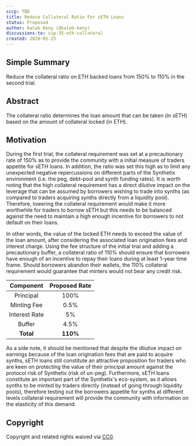 ```yaml
---
sccp: TBD
title: Reduce Collateral Ratio For sETH Loans
status: Proposed
author: Kaleb Keny (@kaleb-keny)
discussions-to: sip-35-eth-collateral 
created: 2020-05-25
---
```


## Simple Summary
<!--"If you can't explain it simply, you don't understand it well enough." Provide a simplified and layman-accessible explanation of the SCCP.-->
Reduce the collateral ratio on ETH backed loans from 150% to 110% in the second trial.

## Abstract
<!--A short (~200 word) description of the variable change proposed.-->
The collateral ratio determines the loan amount that can be taken (in sETH) based on the amount of collateral locked (in ETH).

## Motivation
<!--The motivation is critical for SCCPs that want to update variables within Synthetix. It should clearly explain why the existing variable is not incentive aligned. SCCP submissions without sufficient motivation may be rejected outright.-->

During the first trial, the collateral requirement was set at a precautionary rate of 150% as to provide the community with a initial measure of traders appetite for sETH loans. In addition, the ratio was set this high as to limit any unexpected negative repercussions on different parts of the Synthetix environment (i.e. the peg, debt-pool and synth funding rates). It is worth noting that the high collateral requirement has a direct dilutive impact on the leverage that can be assumed by borrowers wishing to trade into synths (as compared to traders acquiring synths directly from a liquidity pool). Therefore, lowering the collateral requirement would make it more worthwhile for traders to borrow sETH but this needs to be balanced against the need to maintain a high enough incentive for borrowers to not default on their loans. 

In other words, the value of the locked ETH needs to exceed the value of the loan amount, after considering the associated loan origination fees and interest charge. Using the fee structure of the initial trial and adding a precautionary buffer, a collateral ratio of 110% should ensure that borrowers have enough of an incentive to repay their loans during at least 1-year time frame. Should borrowers abandon their wallets, the 110% collateral requirement would guarantee that minters would not bear any credit risk.

| Component | Proposed Rate |
| :-------------: | :-------------: |
| Principal | 100% |
| Minting Fee  | 0.5% |
| Interest Rate | 5% |
| Buffer | 4.5% |
| **Total** | **110%** |

As a side note, it should be mentioned that despite the dilutive impact on earnings because of the loan origination fees that are paid to acquire synths, sETH loans still constitute an attractive proposition for traders who are keen on protecting the value of their principal amount against the protocol risk of Synthetix (risk of un-peg). Furthermore, sETH loans constitute an important part of the Synthetix's eco-system, as it allows synths to be minted by traders directly (instead of going through liquidity pools), therefore testing out the borrowers appetite for synths at different levels collateral requirement will provide the community with information on the elasticity of this demand.

## Copyright
Copyright and related rights waived via [CC0](https://creativecommons.org/publicdomain/zero/1.0/).
